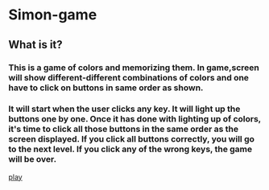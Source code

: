 # Simon-game

## What is it?
### This is a game of colors and memorizing them. In game,screen will show different-different combinations of colors and one have to click on buttons in same order as shown.

### It will start when the user clicks any key. It will light up the buttons one by one. Once it has done with lighting up of colors, it's time to click all those buttons in the same order as the screen displayed. If you click all buttons correctly, you will go to the next level. If you click any of the wrong keys, the game will be over. 

[play](https://mkisheregit.github.io/Simon-game/)
